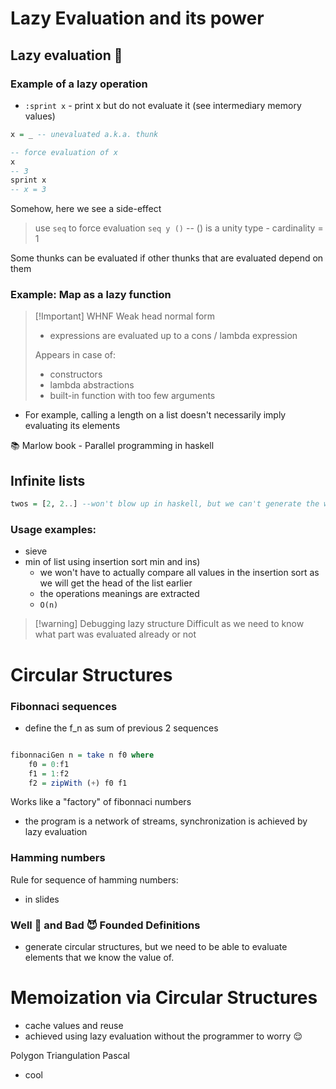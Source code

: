 # Lazy Evaluation and its power

## Lazy evaluation 🐌

### Example of a lazy operation
- `:sprint x` - print x but do not evaluate it (see intermediary memory values)
```haskell
x = _ -- unevaluated a.k.a. thunk

-- force evaluation of x
x
-- 3
sprint x
-- x = 3
```

Somehow, here we see a side-effect

> use `seq` to force evaluation `seq y ()` -- () is a unity type - cardinality = 1

Some thunks can be evaluated if other thunks that are evaluated depend on them

### Example: Map as a lazy function 

> [!Important] WHNF
> Weak head normal form
> - expressions are evaluated up to a cons / lambda expression
> 
> Appears in case of:
> - constructors
> - lambda abstractions
> - built-in function with too few arguments

- For example, calling a length on a list doesn't necessarily imply evaluating its elements

📚 Marlow book - Parallel programming in haskell

## Infinite lists
```haskell
twos = [2, 2..] --won't blow up in haskell, but we can't generate the whole list
```

### Usage examples:
- sieve
- min of list using insertion sort min and ins)
	- we won't have to actually compare all values in the insertion sort as we will get the head of the list earlier
	- the operations meanings are extracted
	- `O(n)`

> [!warning] Debugging lazy structure
> Difficult as we need to know what part was evaluated already or not

# Circular Structures

### Fibonnaci sequences 
- define the f_n as sum of previous 2 sequences

```haskell

fibonnaciGen n = take n f0 where
	f0 = 0:f1
	f1 = 1:f2
	f2 = zipWith (+) f0 f1
```

Works like a "factory" of fibonnaci numbers
- the program is a network of streams, synchronization is achieved by lazy evaluation

### Hamming numbers 
Rule for sequence of hamming numbers:
- in slides

### Well 👼 and Bad 😈 Founded Definitions
- generate circular structures, but we need to be able to evaluate elements that we know the value of.

# Memoization via Circular Structures
- cache values and reuse
- achieved using lazy evaluation without the programmer to worry 😌

Polygon Triangulation
Pascal
- cool